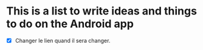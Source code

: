 # This is a list to write ideas and things to do on the Android app

- [x] Changer le lien quand il sera changer.
